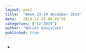 ```yaml
---
layout: post
title:  "Week 23-29 december 2019"
date:   2019-12-29 08:43:59
categories: ["12-2019"]
author: "Nelson Gonçalves"
published: true
---
```


* 

